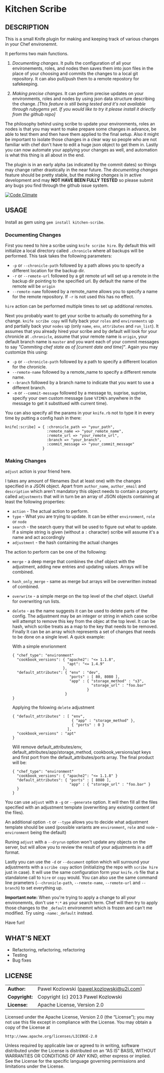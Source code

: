 Kitchen Scribe
==============

DESCRIPTION
-----------

This is a small Knife plugin for making and keeping track of various changes in your Chef environemnt.

It performs two main functions. 

1.  _Documenting changes_. It pulls the configuration of all your environements, roles, and nodes then saves them into json files in the place of your choosing and commits the changes to a local git repository. It can also pull/push them to a remote repostory for safekeeping.

2.  _Making precise changes_. It can perform precise updates on your environments, roles and nodes by using json data structure describing the change. *[This feature is still being tested and it's not available through rubygems yet. If you would like to try it please install it driectly from the github repo]* 

The philosophy behind using scribe to update your environments, roles an nodes is that you may want to make prepare some changes in advance, be able to test them and then have them applied to the final setup. Also it might be important to isolate those changes in a clear way so people who are not familiar with chef don't have to edit a huge json object to get them in. Lastly you can now automate your applying your changes as well, and automation is what this thing is all about in the end. 

The plugin is in an early alpha (as indicated by the commit dates) so things may change rather drastically in the near future. The _documenting changes_ feature should be pretty stable, but the _making changes_ is in active development and may **NOT HAVE BEEN FULLY TESTED** so please submit any bugs you find through the github issue system.

[![Code Climate](https://codeclimate.com/github/khozlov/kitchen-scribe.png)](https://codeclimate.com/github/khozlov/kitchen-scribe)

USAGE
-----

Install as gem using `gem install kitchen-scribe`.

### Documenting Changes

First you need to hire a scribe using `knife scribe hire`. By default this will initialize a local directory called `.chronicle` where all backups will be performed. This task takes the following parameters:

*   `-p` or `--chronicle-path` followed by a path allows you to specify a different location for the backup dir.
*   `-r` or `--remote-url` followed by a git remote url will set up a remote in the backup dir pointing to the specified url. By default the name of the remote will be `origin`
*   `--remote-name` followed by a remote_name allows you to specify a name for the remote repository. If `-r` is not used this has no effect.

`hire` action can be performed multiple times to set up additional remotes.

Next you probably want to get your scribe to actually do something for a change. `knife scribe copy` will fully back your `roles` and `environments` up and partially back your `nodes` up (only `name`, `env`, `attributes` and `run_list`). It assumes that you already hired your scribe and by default will look for your chronicle at `.chronicle`, assume that your remote name is `origin`, your default branch name is `master` and you want each of your commit messages to say _"Commiting chef state as of [current date and time]"_. Again you may customize this using:

*   `-p` or `--chronicle-path` followed by a path to specify a different location for the chronicle.
*   `--remote-name` followed by a remote_name to specify a different remote name.
*   `--branch` followed by a branch name to indicate that you want to use a different branch.
*   `-m` or `--commit-message` followed by a message to, suprise, suprise, specify your own custom message (use `%TIME%` anywhere in the message to get it substitued with current time).

You can also specify all the params in your `knife.rb` not to type it in every time by putting a config hash in there:

    knife[:scribe] = { :chronicle_path => "your_path",
                       :remote_name => "your_remote_name",
                       :remote_url => "your_remote_url",
                       :branch => "your_branch",
                       :commit_message => "your_commit_message"
                     }

### Making Changes

`adjust` action is your friend here.

I takes any amount of filenames (but at least one) with the changes specified in a JSON object. Apart from `author_name`, `author_email` and `description` which aren't mandatory this object needs to contain a property called `adjustments` that will in turn be an array of JSON objects containing at least the following properties:

*   `action` - The actual action to perform.
*   `type` - What you are trying to update. It can be either `environment`, `role` or `node`
*   `search` - the search query that will be used to figure out what to update. If a simple string is given (without a `:` character) scribe will assume it's a name and act accordingly 
*   `adjustment` - the hash containing the actual changes

The action to perform can be one of the following:

*   `merge` - a deep merge that combines the chef object with the adjustment, adding new entries and updating values. Arrays will be combined.
*   `hash_only_merge` - same as merge but arrays will be overwritten instead of combined.
*   `overwrite` - a simple merge on the top level of the chef object. Usefull for overwriting run lists.
*   `delete` - as the name suggests it can be used to delete parts of the config. The adjustment may be an integer or string in which case scribe will attempt to remove this key from the objec at the top level. It can be hash, which scribe treats as a map to the key that needs to be removed. Finally It can be an array which represents a set of changes that needs to be done on a single level. A quick example:

    With a simple envrionment

        { "chef_type": "environment"
          "cookbook_versions": { "apache2": "<= 1.1.8",
                                 "apt": "<= 1.4.9"
                               },
          "default_attributes": { "env" : "dev",
                                  "ports" : [ 80, 8080 ],
                                  "app" : { "storage_method" : "s3",
                                            "storage_url" : "foo.bar"
                                          }
                                }
        }

    Applying the folowing `delete` adjustment

        { "default_attributes" : [ "env",
                                   { "app" : "storage_method" },
                                   { "ports" : 0 }
			                     ],
		  "cookbook_versions" : "apt"
	    }

    Will remove default_attributes/env, default_attributes/app/storage_method, cookbook_versions/apt keys and first port from the default_attributes/ports array. The final product will be:

        { "chef_type": "environment"
          "cookbook_versions": { "apache2": "<= 1.1.8" }
          "default_attributes": { "ports" : [ 8080 ],
                                  "app" : { "storage_url" : "foo.bar" }
          }
        }

You can use `adjust` with a `-g` or `--generate` option. It will then fill all the files specified with an adjustment template (overwriting any existing content of the files).

An additional option `-t` or `--type` allows you to decide what adjustment template should be used (possible variants are `environment`, `role` and `node` - `environment` being the default)

Runing `adjust` with a `--dryrun` option won't update any objects on the server, but will allow you to review the result of your adjustments in a diff format.

Lastly you can use the `-d` or `--document` option which will surround your adjustments with a `scribe copy` action (initializing the repo with `scribe hire` just in case). It will use the same configuration form your `knife.rb` file that a standalone call to `hire` or `copy` would. You can also use the same command line prameters (`--chronicle-path`, `--remote-name`, `--remote-url` and `--branch`) to set everything up.

**Important note:** When you're trying to apply a change to all your environemnts, don't use `*:*` as your search term. Chef will then try to apply those changes to the `_default` environemnt which is frozen and can't me modified. Try using `-name:_default` instead. 

Have fun!

WHAT'S NEXT
-----------
* Refactoring, refactoring, refactoring
* Testing
* Bug fixes

LICENSE
-------
|                      |                                             |
|:---------------------|:--------------------------------------------|
| **Author:**          | Pawel Kozlowski (<pawel.kozlowski@u2i.com>)  
| **Copyright:**       | Copyright (c) 2013 Pawel Kozlowski  
| **License:**         | Apache License, Version 2.0  

Licensed under the Apache License, Version 2.0 (the “License”); you may not use this file except in compliance with the License. You may obtain a copy of the License at

    http://www.apache.org/licenses/LICENSE-2.0

Unless required by applicable law or agreed to in writing, software distributed under the License is distributed on an “AS IS” BASIS, WITHOUT WARRANTIES OR CONDITIONS OF ANY KIND, either express or implied. See the License for the specific language governing permissions and limitations under the License.
